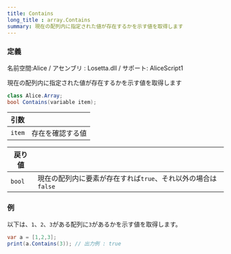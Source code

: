 ```yaml
---
title: Contains
long_title : array.Contains
summary: 現在の配列内に指定された値が存在するかを示す値を取得します
---
```

### 定義
名前空間:Alice / アセンブリ : Losetta.dll / サポート: AliceScript1

現在の配列内に指定された値が存在するかを示す値を取得します

```cs title="AliceScript"
class Alice.Array;
bool Contains(variable item);
```

|引数| |
|-|-|
|`item`|存在を確認する値|

|戻り値| |
|-|-|
|`bool`| 現在の配列内に要素が存在すれば`true`、それ以外の場合は`false`|

### 例
以下は、`1`、`2`、`3`がある配列に`3`があるかを示す値を取得します。

```cs title="AliceScript"
var a = [1,2,3];
print(a.Contains(3)); // 出力例 : true
```

